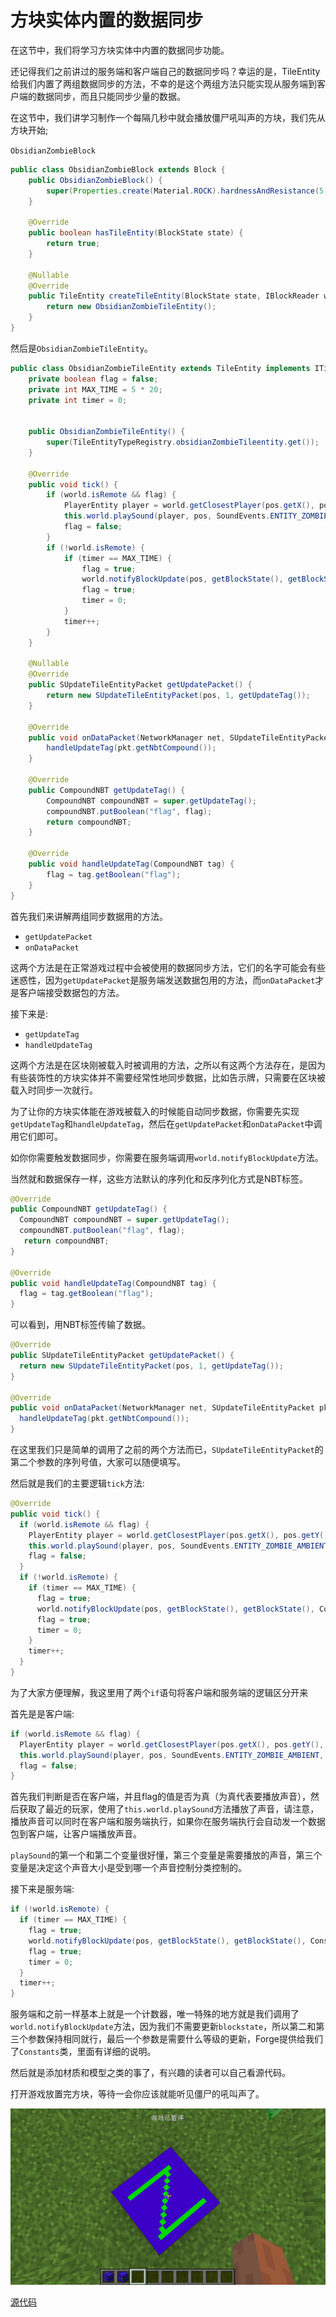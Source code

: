 # 方块实体内置的数据同步

在这节中，我们将学习方块实体中内置的数据同步功能。

还记得我们之前讲过的服务端和客户端自己的数据同步吗？幸运的是，TileEntity给我们内置了两组数据同步的方法，不幸的是这个两组方法只能实现从服务端到客户端的数据同步，而且只能同步少量的数据。

在这节中，我们讲学习制作一个每隔几秒中就会播放僵尸吼叫声的方块，我们先从方块开始;

`ObsidianZombieBlock`

```java
public class ObsidianZombieBlock extends Block {
    public ObsidianZombieBlock() {
        super(Properties.create(Material.ROCK).hardnessAndResistance(5));
    }

    @Override
    public boolean hasTileEntity(BlockState state) {
        return true;
    }

    @Nullable
    @Override
    public TileEntity createTileEntity(BlockState state, IBlockReader world) {
        return new ObsidianZombieTileEntity();
    }
}
```

然后是`ObsidianZombieTileEntity`。

```java
public class ObsidianZombieTileEntity extends TileEntity implements ITickableTileEntity {
    private boolean flag = false;
    private int MAX_TIME = 5 * 20;
    private int timer = 0;


    public ObsidianZombieTileEntity() {
        super(TileEntityTypeRegistry.obsidianZombieTileentity.get());
    }

    @Override
    public void tick() {
        if (world.isRemote && flag) {
            PlayerEntity player = world.getClosestPlayer(pos.getX(), pos.getY(), pos.getZ(), 10, false);
            this.world.playSound(player, pos, SoundEvents.ENTITY_ZOMBIE_AMBIENT, SoundCategory.AMBIENT, 1.0f, 1.0f);
            flag = false;
        }
        if (!world.isRemote) {
            if (timer == MAX_TIME) {
                flag = true;
                world.notifyBlockUpdate(pos, getBlockState(), getBlockState(), Constants.BlockFlags.BLOCK_UPDATE);
                flag = true;
                timer = 0;
            }
            timer++;
        }
    }

    @Nullable
    @Override
    public SUpdateTileEntityPacket getUpdatePacket() {
        return new SUpdateTileEntityPacket(pos, 1, getUpdateTag());
    }

    @Override
    public void onDataPacket(NetworkManager net, SUpdateTileEntityPacket pkt) {
        handleUpdateTag(pkt.getNbtCompound());
    }

    @Override
    public CompoundNBT getUpdateTag() {
        CompoundNBT compoundNBT = super.getUpdateTag();
        compoundNBT.putBoolean("flag", flag);
        return compoundNBT;
    }

    @Override
    public void handleUpdateTag(CompoundNBT tag) {
        flag = tag.getBoolean("flag");
    }
}
```

首先我们来讲解两组同步数据用的方法。

- `getUpdatePacket`
- `onDataPacket`

这两个方法是在正常游戏过程中会被使用的数据同步方法，它们的名字可能会有些迷惑性，因为`getUpdatePacket`是服务端发送数据包用的方法，而`onDataPacket`才是客户端接受数据包的方法。

接下来是:

- `getUpdateTag`
- `handleUpdateTag`

这两个方法是在区块刚被载入时被调用的方法，之所以有这两个方法存在，是因为有些装饰性的方块实体并不需要经常性地同步数据，比如告示牌，只需要在区块被载入时同步一次就行。

为了让你的方块实体能在游戏被载入的时候能自动同步数据，你需要先实现`getUpdateTag`和`handleUpdateTag`，然后在`getUpdatePacket`和`onDataPacket`中调用它们即可。

如你你需要触发数据同步，你需要在服务端调用`world.notifyBlockUpdate`方法。

当然就和数据保存一样，这些方法默认的序列化和反序列化方式是NBT标签。

```java
@Override
public CompoundNBT getUpdateTag() {
  CompoundNBT compoundNBT = super.getUpdateTag();
  compoundNBT.putBoolean("flag", flag);
   return compoundNBT;
}

@Override
public void handleUpdateTag(CompoundNBT tag) {
  flag = tag.getBoolean("flag");
}
```

可以看到，用NBT标签传输了数据。

```java
@Override
public SUpdateTileEntityPacket getUpdatePacket() {
  return new SUpdateTileEntityPacket(pos, 1, getUpdateTag());
}

@Override
public void onDataPacket(NetworkManager net, SUpdateTileEntityPacket pkt) {
  handleUpdateTag(pkt.getNbtCompound());
}
```

在这里我们只是简单的调用了之前的两个方法而已，`SUpdateTileEntityPacket`的第二个参数的序列号值，大家可以随便填写。

然后就是我们的主要逻辑`tick`方法:

```java
@Override
public void tick() {
  if (world.isRemote && flag) {
    PlayerEntity player = world.getClosestPlayer(pos.getX(), pos.getY(), pos.getZ(), 10, false);
    this.world.playSound(player, pos, SoundEvents.ENTITY_ZOMBIE_AMBIENT, SoundCategory.AMBIENT, 1.0f, 1.0f);
    flag = false;
  }
  if (!world.isRemote) {
    if (timer == MAX_TIME) {
      flag = true;
      world.notifyBlockUpdate(pos, getBlockState(), getBlockState(), Constants.BlockFlags.BLOCK_UPDATE);
      flag = true;
      timer = 0;
    }
    timer++;
  }
}
```

为了大家方便理解，我这里用了两个`if`语句将客户端和服务端的逻辑区分开来

首先是是客户端:

```java
if (world.isRemote && flag) {
  PlayerEntity player = world.getClosestPlayer(pos.getX(), pos.getY(), pos.getZ(), 10, false);
  this.world.playSound(player, pos, SoundEvents.ENTITY_ZOMBIE_AMBIENT, SoundCategory.AMBIENT, 1.0f, 1.0f);
  flag = false;
}
```

首先我们判断是否在客户端，并且flag的值是否为真（为真代表要播放声音），然后获取了最近的玩家，使用了`this.world.playSound`方法播放了声音，请注意，播放声音可以同时在客户端和服务端执行，如果你在服务端执行会自动发一个数据包到客户端，让客户端播放声音。

`playSound`的第一个和第二个变量很好懂，第三个变量是需要播放的声音，第三个变量是决定这个声音大小是受到哪一个声音控制分类控制的。

接下来是服务端:

```java
if (!world.isRemote) {
  if (timer == MAX_TIME) {
    flag = true;
    world.notifyBlockUpdate(pos, getBlockState(), getBlockState(), Constants.BlockFlags.BLOCK_UPDATE);
    flag = true;
    timer = 0;
  }
  timer++;
}
```

服务端和之前一样基本上就是一个计数器，唯一特殊的地方就是我们调用了` world.notifyBlockUpdate`方法，因为我们不需要更新`blockstate`，所以第二和第三个参数保持相同就行，最后一个参数是需要什么等级的更新，Forge提供给我们了`Constants`类，里面有详细的说明。

然后就是添加材质和模型之类的事了，有兴趣的读者可以自己看源代码。

打开游戏放置完方块，等待一会你应该就能听见僵尸的吼叫声了。

![image-20200429215140877](datasync.assets/image-20200429215140877.png)

[源代码](https://github.com/FledgeXu/NeutrinoSourceCode/tree/master/src/main/java/com/tutorial/neutrino/tileentitydatasync)


